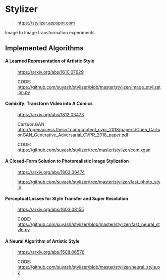 # Stylizer

> https://stylizer.appspot.com

Image to Image transformation experiments.

## Implemented Algorithms

#### A Learned Representation of Artistic Style

> https://arxiv.org/abs/1610.07629
>
> __CODE:__ https://github.com/suyash/stylizer/blob/master/stylizer/image_stylization.py

#### Comixify: Transform Video into A Comics

> https://arxiv.org/abs/1812.03473
>
> __CartoonGAN__: http://openaccess.thecvf.com/content_cvpr_2018/papers/Chen_CartoonGAN_Generative_Adversarial_CVPR_2018_paper.pdf
>
> __CODE:__ https://github.com/suyash/stylizer/tree/master/stylizer/comixgan

#### A Closed-Form Solution to Photorealistic Image Stylization

> https://arxiv.org/abs/1802.06474
>
> https://github.com/suyash/stylizer/tree/master/stylizer/fast_photo_style

#### Perceptual Losses for Style Transfer and Super Resolution

> https://arxiv.org/abs/1603.08155
>
> __CODE:__ https://github.com/suyash/stylizer/blob/master/stylizer/fast_neural_style.py

#### A Neural Algorithm of Artistic Style

> https://arxiv.org/abs/1508.06576
>
> __CODE:__ https://github.com/suyash/stylizer/blob/master/stylizer/neural_style.py
